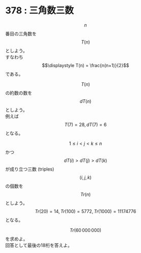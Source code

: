 # 378 : 三角数三数

$$n$$番目の三角数を$$T(n)$$としよう。  
すなわち$$\displaystyle T(n) = \frac{n(n+1)}{2}$$である。

$$T(n)$$の約数の数を$$dT(n)$$としよう。  
例えば$$T(7) = 28, dT(7) = 6$$となる。

$$1 \leq i < j < k \leq n$$かつ$$dT(i) > dT(j) > dT(k)$$が成り立つ三数 \(triples\) $$(i, j, k)$$の個数を$$Tr(n)$$としよう。  
$$Tr(20) = 14, Tr(100) = 5772, Tr(1000) = 11174776$$となる。

$$Tr(60\, 000\, 000)$$を求めよ。  
 回答として最後の18桁を答えよ。

